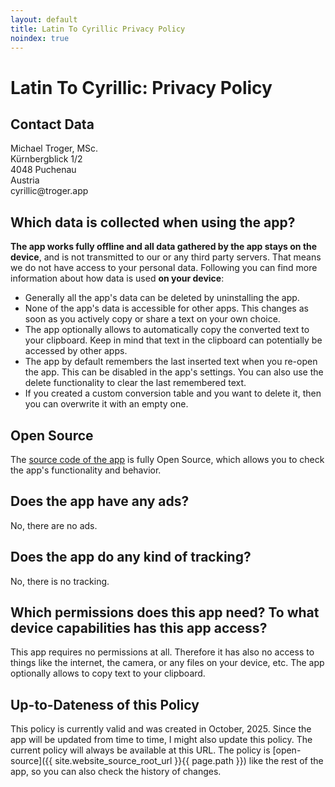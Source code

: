 ```yaml
---
layout: default
title: Latin To Cyrillic Privacy Policy
noindex: true
---
```

# Latin To Cyrillic: Privacy Policy

## Contact Data
Michael Troger, MSc.  
Kürnbergblick 1/2   
4048 Puchenau  
Austria  
&#x63;&#x79;&#x72;&#x69;&#x6C;&#x6C;&#x69;&#x63;&#x40;&#x74;&#x72;&#x6F;&#x67;&#x65;&#x72;&#x2E;&#x61;&#x70;&#x70;

## Which data is collected when using the app?
**The app works fully offline and all data gathered by the app stays on the device**, and is not transmitted to our or any third party servers.
That means we do not have access to your personal data.
Following you can find more information about how data is used **on your device**:
* Generally all the app's data can be deleted by uninstalling the app.
* None of the app's data is accessible for other apps. This changes as soon as you actively copy or share a text on your own choice.
* The app optionally allows to automatically copy the converted text to your clipboard. Keep in mind that text in the clipboard can potentially be accessed by other apps.
* The app by default remembers the last inserted text when you re-open the app. This can be disabled in the app's settings. You can also use the delete functionality to clear the last remembered text.
* If you created a custom conversion table and you want to delete it, then you can overwrite it with an empty one.
  
## Open Source
The [source code of the app](https://github.com/michaeltroger/latintocyrillic-android) is fully Open Source, which allows you to check the app's functionality and behavior.

## Does the app have any ads?
No, there are no ads.

## Does the app do any kind of tracking?
No, there is no tracking.
  
## Which permissions does this app need? To what device capabilities has this app access?
This app requires no permissions at all.
Therefore it has also no access to things like the internet, the camera, or any files on your device, etc.
The app optionally allows to copy text to your clipboard.

## Up-to-Dateness of this Policy
This policy is currently valid and was created in October, 2025. Since the app will be updated from time to time, I might also update this policy.
The current policy will always be available at this URL. The policy is [open-source]({{ site.website_source_root_url }}{{ page.path }}) like the rest of the app, so you can also check the history of changes.
